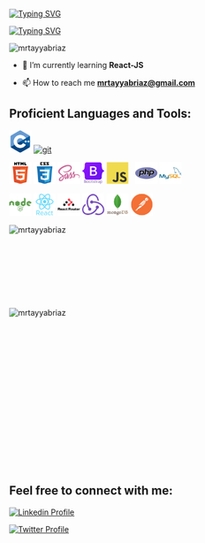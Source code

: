 <!-- <h1 align="center"><img src="https://raw.githubusercontent.com/mrtayyabriaz/mrtayyabriaz/main/wave.gif" width="30px">, I'm Tayyab Riaz</h1>-->
[![Typing SVG](https://readme-typing-svg.demolab.com?font=Fira+Code&weight=700&size=25&duration=200&pause=0&center=true&vCenter=true&repeat=false&random=false&height=35&width=402&lines=I'm+Tayyab+Riaz)](https://git.io/typing-svg)
<!-- <h3 align="center">A passionate Full-Stack Website Developer</h3>-->
[![Typing SVG](https://readme-typing-svg.demolab.com?font=Fira+Code&size=15&duration=4500&pause=5000&vCenter=true&repeat=false&random=false&width=440&lines=A+passionate+Full-Stack+Website+Developer)](https://git.io/typing-svg)

<p align="left">
  <img src="https://komarev.com/ghpvc/?username=mrtayyabriaz&label=Profile%20views&color=0e75b6&style=flat"       
       alt="mrtayyabriaz" />
</p>

<!--twitter info-->
<!--<p align="left"> 
  <a href="https://github.com/ryo-ma/github-profile-trophy"><img src="https://github-profile-trophy.vercel.app/?username=mrtayyabriaz" alt="mrtayyabriaz" />    </a>
</p>-->

- 🌱 I’m currently learning **React-JS**

<!-- - 💬 Ask me about **anything** -->

- 📫 How to reach me **mrtayyabriaz@gmail.com**

## Proficient Languages and Tools:
<p align="left">
<a href="https://www.w3schools.com/cpp/" target="_blank" rel="noreferrer"> <img src="https://raw.githubusercontent.com/devicons/devicon/master/icons/cplusplus/cplusplus-original.svg" alt="cplusplus" width="40" height="40"/></a> <a href="https://git-scm.com/" target="_blank" rel="noreferrer"> <img src="https://www.vectorlogo.zone/logos/git-scm/git-scm-icon.svg" alt="git" width="40" height="40"/></a>
  
  <a href="https://www.w3.org/html/" target="_blank" rel="noreferrer"> <img src="https://raw.githubusercontent.com/devicons/devicon/master/icons/html5/html5-original-wordmark.svg" alt="html5" width="40" height="40"/></a> <a href="https://www.w3schools.com/css/" target="_blank" rel="noreferrer"> <img src="https://raw.githubusercontent.com/devicons/devicon/master/icons/css3/css3-original-wordmark.svg" alt="css3" width="40" height="40"/></a> <a href="https://sass-lang.com" target="_blank" rel="noreferrer"> <img src="https://raw.githubusercontent.com/devicons/devicon/master/icons/sass/sass-original.svg" alt="sass" width="40" height="40"/></a> <a href="https://getbootstrap.com" target="_blank" rel="noreferrer"> <img src="https://raw.githubusercontent.com/devicons/devicon/master/icons/bootstrap/bootstrap-original-wordmark.svg" alt="bootstrap" width="40" height="40"/></a> <a href="https://developer.mozilla.org/en-US/docs/Web/JavaScript" target="_blank" rel="noreferrer"> <img src="https://raw.githubusercontent.com/devicons/devicon/master/icons/javascript/javascript-original.svg" alt="javascript" width="40" height="40"/></a> &nbsp; <a href="https://php.net/" target="_blank" rel="noreferrer"> <img src="https://raw.githubusercontent.com/devicons/devicon/master/icons/php/php-original.svg" alt="git" width="40" height="40"/></a> <a href="https://www.mysql.com/" target="_blank" rel="noreferrer"> <img src="https://raw.githubusercontent.com/devicons/devicon/master/icons/mysql/mysql-original-wordmark.svg" alt="mysql" width="40" height="40"/></a>

<a href="https://nodejs.org" target="_blank" rel="noreferrer"> <img src="https://raw.githubusercontent.com/devicons/devicon/master/icons/nodejs/nodejs-plain-wordmark.svg" alt="nodejs" width="40" height="40"/></a> <a href="https://reactjs.org/" target="_blank" rel="noreferrer"> <img src="https://raw.githubusercontent.com/devicons/devicon/master/icons/react/react-original-wordmark.svg" alt="react" width="40" height="40"/></a> <a href="https://www.mongodb.com/" target="_blank" rel="noreferrer"> <a href="https://reactrouter.com/en/main/" target="_blank" rel="noreferrer"> <img src="https://raw.githubusercontent.com/devicons/devicon/master/icons/reactrouter/reactrouter-original-wordmark.svg" alt="react" width="40" height="40"/></a> <a href="https://www.mongodb.com/" target="_blank" rel="noreferrer"> <a href="https://react-redux.js.org/" target="_blank" rel="noreferrer"> <img src="https://raw.githubusercontent.com/devicons/devicon/master/icons/redux/redux-original.svg" alt="react" width="40" height="40"/></a> <a href="https://www.mongodb.com/" target="_blank" rel="noreferrer"> <img src="https://raw.githubusercontent.com/devicons/devicon/master/icons/mongodb/mongodb-original-wordmark.svg" alt="mongodb" width="40" height="40"/></a> <a href="https://postman.com" target="_blank" rel="noreferrer"> <img src="https://raw.githubusercontent.com/devicons/devicon/master/icons/postman/postman-original.svg" alt="postman" width="40" height="40"/></a>
</p>

<!-- most used languages 
==options== 
size_weight=0.5&count_weight=0.5&hide=scss&langs_count=8&hide_progress=true-->
<p>
<img align="left" src="https://github-readme-stats.vercel.app/api/top-langs?username=mrtayyabriaz&custom_title=Most%20Used%20Languages%20(Public_Repos)&card_width=493&show_icons=true&locale=en&layout=compact&theme=tokyonight" alt="mrtayyabriaz" /> 
  <br><br><br><br><br><br><br><br>
</p>


<!-- wakaTime (start) ==options== &layout=compact -->
<p>
  <a href='https://wakatime.com/@mrtayyabriaz' target='_blank'>
<img align="left" src="https://github-readme-stats.vercel.app/api/wakatime?username=@mrtayyabriaz&theme=tokyonight&layout=compact&disable_animations=true&custom_title=WakaTime%20Stats%20(Dec%202023%20-%20Now)" alt="mrtayyabriaz" /> 
</a>
  <br><br><br><br><br><br><br><br><br><br><br><br><br><br><br><br><br>
</p>
<!-- wakaTime (end) -->


## Feel free to connect with me:
<!-- <p align="left">
  <a href="https://twitter.com/mrtayyabriaz" target="blank"><img align="center" src="https://raw.githubusercontent.com/rahuldkjain/github-profile-readme-generator/master/src/images/icons/Social/twitter.svg" alt="mrtayyabriaz" height="30" width="40" /></a>
  <a href="https://linkedin.com/in/tayyab-riaz-a6553a209" target="blank"><img align="center" src="https://raw.githubusercontent.com/rahuldkjain/github-profile-readme-generator/master/src/images/icons/Social/linked-in-alt.svg" alt="tayyab-riaz-a6553a209" height="30" width="40" /></a>
<br><br><br>
</p> --> 
  
<!-- Followers -->
<!-- ## Follow Me: -->

[![Linkedin Profile](https://img.shields.io/badge/Linkedin-tayyabriaz-black?labelColor=0077b5&style=for-the-badge&logo=linkedin&color=eeeeee)](https://www.linkedin.com/in/tayyab-riaz-a6553a209/)

[![Twitter Profile](https://img.shields.io/badge/Twitter-tayyabriaz-black?labelColor=0077b5&style=for-the-badge&logo=x&color=eeeeee)](https://twitter.com/mrtayyabriaz)
<br><br>

<!--stats--  -options-   &hide=stars,commits,prs,issues,contribs  &show=reviews,discussions_started,discussions_answered,prs_merged,prs_merged_percentage-->
<!-- [![Tayyab's GitHub stats](https://github-readme-stats.vercel.app/api?username=mrtayyabriaz&show_icons=true&card_width=495&theme=tokyonight&show=prs_merged,prs_merged_percentage)](https://github.com/mrtayyabriaz) -->

<!--counts
 <p><img align="center" src="https://github-readme-streak-stats.herokuapp.com/?user=mrtayyabriaz&theme=tokyonight&disable_animations=true" alt="mrtayyabriaz" /></p><br>
-->
<!-- 
## Projects
Here is a list of noteworthy projects I have undertaken(Public): -->
<!-- Pins (start) -->
<!-- [![WhatsFake---June-2022](https://github-readme-stats.vercel.app/api/pin/?username=mrtayyabriaz&repo=WhatsFake---June-2022&show_owner=true&theme=github_dark)](https://github.com/mrtayyabriaz/WhatsFake---June-2022)
[![Tayyabriaz_React_Projects](https://github-readme-stats.vercel.app/api/pin/?username=mrtayyabriaz&repo=Tayyabriaz_React_Projects&show_owner=true&theme=github_dark )](https://github.com/mrtayyabriaz/Tayyabriaz_React_Projects)
[![Postcss-usecases](https://github-readme-stats.vercel.app/api/pin/?username=mrtayyabriaz&repo=Postcss-usecases&show_owner=true&theme=github_dark)](https://github.com/mrtayyabriaz/Postcss-usecases) -->
<!--pins (end) -->
